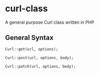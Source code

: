 # curl-class
A general purpose Curl class written in PHP

## General Syntax

    Curl::get(url, options);

    Curl::post(url, options, body);

    Curl::patch(url, options, body);

